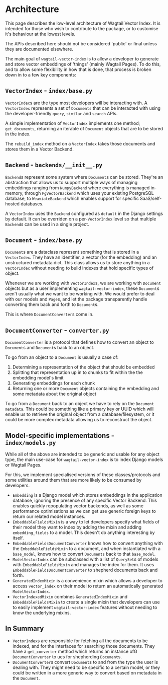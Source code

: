 # Architecture

This page describes the low-level architecture of Wagtail Vector Index. It is intended for those who wish to contribute to the package, or to customise it's behaviour at the lowest levels.

The APIs described here should not be considered 'public' or final unless they are documented elsewhere.

The main goal of `wagtail-vector-index` is to allow a developer to generate and store vector embeddings of 'things' (mainly Wagtail Pages). To do this, and to allow some flexibility in how that is done, that process is broken down in to a few key components:

## `VectorIndex` - `index/base.py`

`VectorIndex`s are the type most developers will be interacting with. A `VectorIndex` represents a set of `Documents` that can be interacted with using the developer-friendly `query`, `similar` and `search` APIs.

A simple implementation of `VectorIndex` implements one method; `get_documents`, returning an iterable of `Document` objects that are to be stored in the index.

The `rebuild_index` method on a `VectorIndex` takes those documents and stores them in a Vector Backend.

## `Backend` - `backends/__init__.py`

`Backend`s represent some system where `Document`s can be stored. They're an abstraction that allows us to support multiple ways of managing embeddings ranging from `NumpyBackend` where everything is managed in-memory, through `PgVectorBackend` which uses your existing PostgreSQL database, to `WeaviateBackend` which enables support for specific SaaS/self-hosted databases.

A `VectorIndex` uses the `Backend` configured as `default` in the Django settings by default. It can be overriden on a per-`VectorIndex` level so that multiple `Backend`s can be used in a single project.

## `Document` - `index/base.py`

`Document`s are a dataclass represent something that is stored in a `VectorIndex`. They have an identifier, a vector (for the embedding) and an unstructured metadata dict. This class allows us to store anything in a `VectorIndex` without needing to build indexes that hold specific types of object.

Whenever we are working with `VectorIndex`s, we are working with `Document` objects but as a user implementing `wagtail-vector-index`, these `Document`s aren't usually what we want to be working with. We would prefer to deal with our models and `Page`s, and let the package transparently handle converting them back and forth to `Document`s.

This is where `DocumentConverter`s come in.

## `DocumentConverter` - `converter.py`

`DocumentConverter` is a protocol that defines how to convert an object to `Document`s and `Document`s back to an object.

To go from an object to a `Document` is usually a case of:

1. Determining a representation of the object that should be embedded
2. Splitting that representation up in to chunks to fit within the the embedding model's limit
3. Generating embeddings for each chunk
4. Returning one or more `Document` objects containing the embedding and some metadata about the original object

To go from a `Document` back to an object we have to rely on the `Document` `metadata`. This could be something like a primary key or UUID which will enable us to retrieve the original object from a database/filesystem, or it could be more complex metadata allowing us to reconstruct the object.

## Model-specific implementations - `index/models.py`

While all of the above are intended to be generic and usable for any object type, the main use-case for `wagtail-vector-index` is to index Django models or Wagtail Pages.

For this, we implement specialised versions of these classes/protocols and some utilities around them that are more likely to be consumed by developers.

* `Embedding` is a Django model which stores embeddings in the application database, ignoring the presence of any specific Vector Backend. This enables quickly repopulating vector backends, as well as some performance optimisations as we can get use generic foreign keys to return our related model instances.
* `EmbeddableFieldsMixin` is a way to let developers specify what fields of their model they want to index by adding the mixin and adding `embedding_fields` to a model. This doesn't do anything interesting by itself.
* `EmbeddableFieldsDocumentConverter` knows how to convert anything with the `EmbeddableFieldsMixin` to a document, and when instantiated with a `base_model`, knows how to convert `Documents` back to that `base_model`.
* `ModelVectorIndex` can be subclassed with a list of `QuerySet`s of models with `EmbeddableFieldsMixin` and manages the index for them. It uses `EmbeddableFieldsDocumentConverter` to shepherd documents back and forth.
* `GeneratedIndexMixin` is a convenience mixin which allows a developer to access `vector_index` on their model to return an automatically generated `ModelVectorIndex`.
* `VectorIndexedMixin` combines `GeneratedIndexMixin` and `EmbeddableFieldsMixin` to create a single mixin that developers can use to easily implement `wagtail-vector-index` features without needing to know the underlying mixins.

## In Summary

- `VectorIndex`s are responsible for fetching all the documents to be indexed, and for the interfaces for searching those documents. They have a `get_converter` method which returns an instance ofG `DocumentConverter` to ues for shepherding `Document`s.
- `DocumentConverter`s convert `Document`s to and from the type the user is dealing with. They might need to be specific to a certain model, or they could be written in a more generic way to convert based on metadata in the `Document`.
